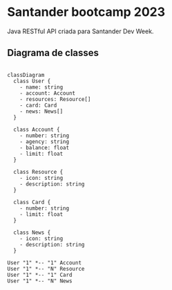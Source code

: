# Santander bootcamp 2023
Java RESTful API criada para Santander Dev Week.

## Diagrama de classes

```mermaid

classDiagram
  class User {
    - name: string
    - account: Account
    - resources: Resource[]
    - card: Card
    - news: News[]
  }

  class Account {
    - number: string
    - agency: string
    - balance: float
    - limit: float
  }

  class Resource {
    - icon: string
    - description: string
  }

  class Card {
    - number: string
    - limit: float
  }

  class News {
    - icon: string
    - description: string
  }

User "1" *-- "1" Account 
User "1" *-- "N" Resource
User "1" *-- "1" Card
User "1" *-- "N" News
```
